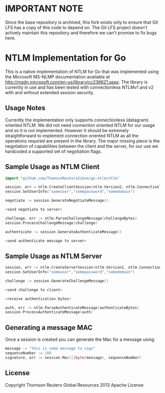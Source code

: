 # IMPORTANT NOTE
Since the base repository is archived, this fork exists only to ensure that Git
LFS has a copy of this code to depend on. The Git LFS project doesn't actively
maintain this repository and therefore we can't promise to fix bugs here.

# NTLM Implementation for Go

This is a native implementation of NTLM for Go that was implemented using the Microsoft MS-NLMP documentation available at http://msdn.microsoft.com/en-us/library/cc236621.aspx.
The library is currently in use and has been tested with connectionless NTLMv1 and v2 with and without extended session security.

## Usage Notes

Currently the implementation only supports connectionless (datagram) oriented NTLM. We did not need connection oriented NTLM for our usage
and so it is not implemented. However it should be extremely straightforward to implement connection oriented NTLM as all
the operations required are present in the library. The major missing piece is the negotiation of capabilities between
the client and the server, for our use we hardcoded a supported set of negotiation flags.

## Sample Usage as NTLM Client

```go
import "github.com/ThomsonReutersEikon/go-ntlm/ntlm"

session, err = ntlm.CreateClientSession(ntlm.Version2, ntlm.ConnectionlessMode)
session.SetUserInfo("someuser","somepassword","somedomain")

negotiate := session.GenerateNegotiateMessage()

<send negotiate to server>

challenge, err := ntlm.ParseChallengeMessage(challengeBytes)
session.ProcessChallengeMessage(challenge)

authenticate := session.GenerateAuthenticateMessage()

<send authenticate message to server>
```

## Sample Usage as NTLM Server

```go
session, err := ntlm.CreateServerSession(ntlm.Version1, ntlm.ConnectionlessMode)
session.SetUserInfo("someuser","somepassword","somedomain")

challenge := session.GenerateChallengeMessage()

<send challenge to client>

<receive authentication bytes>

auth, err := ntlm.ParseAuthenticateMessage(authenticateBytes)
session.ProcessAuthenticateMessage(auth)
```

## Generating a message MAC

Once a session is created you can generate the Mac for a message using:

```go
message := "this is some message to sign"
sequenceNumber := 100
signature, err := session.Mac([]byte(message), sequenceNumber)
```

## License
Copyright Thomson Reuters Global Resources 2013
Apache License
